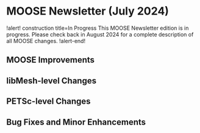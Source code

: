 # MOOSE Newsletter (July 2024)

!alert! construction title=In Progress
This MOOSE Newsletter edition is in progress. Please check back in August 2024
for a complete description of all MOOSE changes.
!alert-end!

## MOOSE Improvements

## libMesh-level Changes

## PETSc-level Changes

## Bug Fixes and Minor Enhancements
